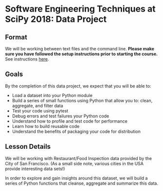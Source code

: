 # Software Engineering Techniques at SciPy 2018: Data Project

## Format

We will be working between text files and the command line. **Please make sure you have followed
the setup instructions prior to starting the course.** See instructions [here](https://github.com/jiffyclub/scipy-2018-software-eng-techniques#setup-instructions).

## Goals

By the completion of this data project, we expect that you will be able to:

* Load a dataset into your Python module
* Build a series of small functions using Python that allow you to: clean, aggregate, and filter data
* Test your code using pytest
* Debug errors and test failures your Python code
* Understand how to profile and test code for performance
* Learn how to build reusable code
* Understand the benefits of packaging your code for distribution

## Lesson Details

We will be working with Restaurant/Food Inspection data provided by the City of San Francisco. (As
a small side note, various cities in the USA provide interesting data sets!)

In order to explore and gain insights around this dataset, we will build a series of Python functions
that cleanse, aggregate and summarize this data.
